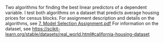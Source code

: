 Two algorithms for finding the best linear predictors of a dependent variable. I test both algorithms on a dataset that predicts average housing prices for census blocks. 
For assignment description and details on the algorithms, see [7. Model Selection Assignment.pdf](https://github.com/mattgevercer/Computing-and-Machine-Learning-for-Economics/files/7638228/7.Model.Selection.Assignment.pdf)
For information on the dataset, see https://scikit-learn.org/stable/datasets/real_world.html#california-housing-dataset
